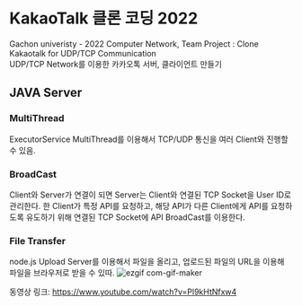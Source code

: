 # KakaoTalk 클론 코딩 2022
Gachon univeristy - 2022 Computer Network, Team Project : Clone Kakaotalk for UDP/TCP Communication
<br>
UDP/TCP Network를 이용한 카카오톡 서버, 클라이언트 만들기

## **JAVA Server**
### **MultiThread**
ExecutorService MultiThread를 이용해서 TCP/UDP 통신을 여러 Client와 진행할 수 있음.


### BroadCast 
Client와 Server가 연결이 되면 Server는 Client와 연결된 TCP Socket을 User ID로 관리한다.
한 Client가 특정 API를 요청하고, 해당 API가 다른 Client에게 API를 요청하도록 유도하기 위해 연결된 TCP Socket에 API BroadCast를 이용한다.


### File Transfer
node.js Upload Server를 이용해서 파일을 올리고, 업로드된 파일의 URL을 이용해 파일을 브라우저로 받을 수 있따.
![ezgif com-gif-maker](https://user-images.githubusercontent.com/55248746/207513068-f1e9d48a-d97f-4233-b824-605e38878f18.gif)

동영상 링크: https://www.youtube.com/watch?v=Pl9kHtNfxw4
